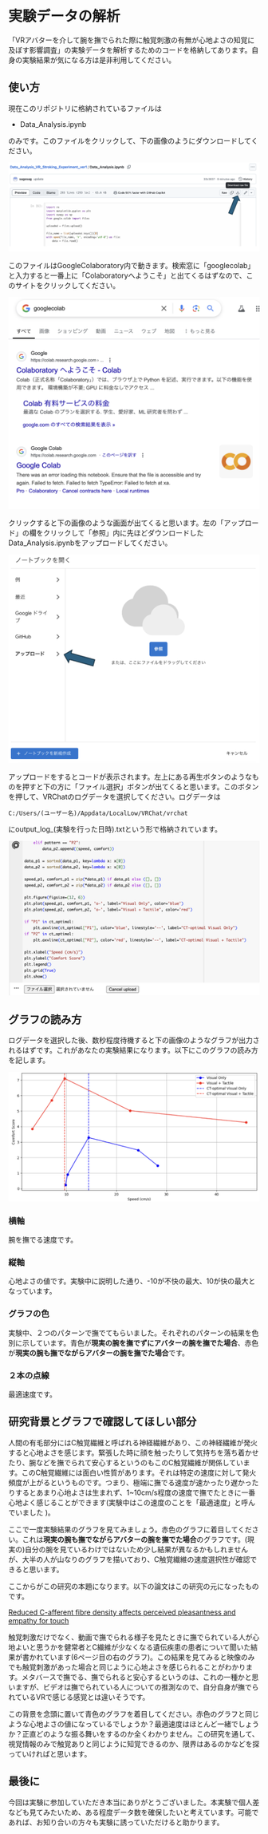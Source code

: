 # 実験データの解析

「VRアバターを介して腕を撫でられた際に触覚刺激の有無が心地よさの知覚に及ぼす影響調査」の実験データを解析するためのコードを格納してあります。自身の実験結果が気になる方は是非利用してください。

## 使い方

現在このリポジトリに格納されているファイルは
- Data_Analysis.ipynb

のみです。このファイルをクリックして、下の画像のようにダウンロードしてください。

![](images/Download.png)

このファイルはGoogleColaboratory内で動きます。検索窓に「googlecolab」と入力すると一番上に「Colaboratoryへようこそ」と出てくるはずなので、このサイトをクリックしてください。

![](images/Colab.png)

クリックすると下の画像のような画面が出てくると思います。左の「アップロード」の欄をクリックして「参照」内に先ほどダウンロードしたData_Analysis.ipynbをアップロードしてください。

![](images/Upload.png)

アップロードをするとコードが表示されます。左上にある再生ボタンのようなものを押すと下の方に「ファイル選択」ボタンが出てくると思います。このボタンを押して、VRChatのログデータを選択してください。ログデータは
```
C:/Users/(ユーザー名)/Appdata/LocalLow/VRChat/vrchat
```
にoutput_log_(実験を行った日時).txtという形で格納されています。

![](images/Operation.png)

## グラフの読み方

ログデータを選択した後、数秒程度待機すると下の画像のようなグラフが出力されるはずです。これがあなたの実験結果になります。以下にこのグラフの読み方を記します。

![](images/Graph.png)

### 横軸

腕を撫でる速度です。

### 縦軸

心地よさの値です。実験中に説明した通り、-10が不快の最大、10が快の最大となっています。

### グラフの色

実験中、２つのパターンで撫でてもらいました。それぞれのパターンの結果を色別に示しています。青色が**現実の腕を撫でずにアバターの腕を撫でた場合**、赤色が**現実の腕も撫でながらアバターの腕を撫でた場合**です。

### ２本の点線

最適速度です。

## 研究背景とグラフで確認してほしい部分

人間の有毛部分にはC触覚繊維と呼ばれる神経繊維があり、この神経繊維が発火すると心地よさを感じます。緊張した時に顔を触ったりして気持ちを落ち着かせたり、腕などを撫でられて安心するというのもこのC触覚繊維が関係しています。このC触覚繊維には面白い性質があります。それは特定の速度に対して発火頻度が上がるというものです。つまり、極端に撫でる速度が速かったり遅かったりするとあまり心地よさは生まれず、1~10cm/s程度の速度で撫でたときに一番心地よく感じることができます(実験中はこの速度のことを「最適速度」と呼んでいました
)。

ここで一度実験結果のグラフを見てみましょう。赤色のグラフに着目してください。これは**現実の腕も撫でながらアバターの腕を撫でた場合**のグラフです。(現実の)自分の腕を見ているわけではないため少し結果が異なるかもしれませんが、大半の人が山なりのグラフを描いており、C触覚繊維の速度選択性が確認できると思います。

ここからがこの研究の本題になります。以下の論文はこの研究の元になったものです。

[Reduced C-afferent fibre density affects perceived pleasantness and empathy for touch](https://www.researchgate.net/publication/50289290_Reduced_C-afferent_fibre_density_affects_perceived_pleasantness_and_empathy_for_touch)

触覚刺激だけでなく、動画で撫でられる様子を見たときに撫でられている人が心地よいと思うかを健常者とC繊維が少なくなる遺伝疾患の患者について聞いた結果が書かれています(6ページ目の右のグラフ)。この結果を見てみると映像のみでも触覚刺激があった場合と同じように心地よさを感じられることがわかります。メタバースで撫でる、撫でられると安心するというのは、これの一種かと思いますが、ビデオは撫でられている人についての推測なので、自分自身が撫でられているVRで感じる感覚とは違いそうです。

この背景を念頭に置いて青色のグラフを着目してください。赤色のグラフと同じような心地よさの値になっているでしょうか？最適速度はほとんど一緒でしょうか？正直どのような振る舞いをするのか全くわかりません。この研究を通して、視覚情報のみで触覚ありと同じように知覚できるのか、限界はあるのかなどを探っていければと思います。

## 最後に

今回は実験に参加していただき本当にありがとうございました。本実験で個人差なども見てみたいため、ある程度データ数を確保したいと考えています。可能であれば、お知り合いの方々も実験に誘っていただけると助かります。
